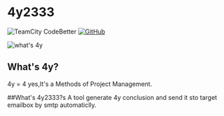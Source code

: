 # 4y2333
![TeamCity CodeBetter](https://img.shields.io/teamcity/codebetter/bt428.svg) [![GitHub](https://img.shields.io/github/license/mashape/apistatus.svg)](https://github.com/innnk/4y2333/blob/master/LICENSE)

![what's 4y](https://blog-img-1257227635.cos.ap-beijing.myqcloud.com/4y.jpg)

## What's 4y?
4y = 4 yes,It's a Methods of Project Management.

##What's 4y2333?s
A tool generate 4y conclusion and send it sto target emailbox by smtp automaticlly.